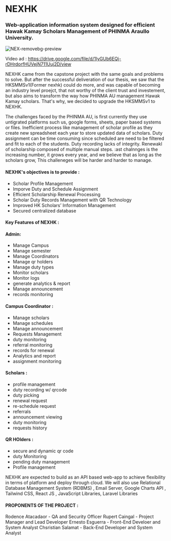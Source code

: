 # NEXHK

### Web-application information system designed for efficient Hawak Kamay Scholars Management of PHINMA Araullo University. 



![NEX-removebg-preview](https://github.com/RupertC07/NEXHK-README/assets/70898073/70ae43e4-31a9-45c4-a978-62ef0cc1352d)


Video ad : https://drive.google.com/file/d/1IyGUb6EQj-rDHrdorfHUVejN711Uuj2D/view

NEXHK came from the capstone project with the same goals and problems to solve. But after the successful deliveration of our thesis, we saw that the HKSMMSv1(Former nexhk) could do more, and was capable of becoming an industry level proejct, that not worthy of the client trust and investement, but also aims to transform the way how PHINMA AU management Hawak Kamay scholars. That's why, we decided to upgrade the HKSMMSv1 to NEXHK. 

The challenges faced by the PHINMA AU, is first currently they use untigrated platforms such us, google forms, sheets, paper based systems or files. Inefficient process like management of scholar profile as they create new spreadsheet each year to store updated data of scholars. Duty assignment can be time consuming since scheduled are need to be filtered and fit to each of the students.  Duty recording lacks of integrity. Renewakl of scholarship composed of multiple manual steps. :ast chalnnges is the increasing number, it grows every year, and we believe that as long as the scholars grow, This challeneges will be harder and harder to manage.



 #### NEXHK's objectives is to provide : 
 - Scholar Profile Management
 - Imporve Duty and Schedule Assignment
 - Efficient Scholarship Renewal Processing
 - Scholar Duty Records Management with QR Technology
 - Improved HK Scholars’ Information Management
-  Secured centralized database


 #### Key Features of NEXHK : 

#### Admin:
- Manage Campus
- Manage semester
- Manage Coordinators
- Manage qr holders
- Manage duty types
- Monitor scholars
- Monitor logs
- generate analytics & report
- Manage announcement
- records monitoring

#### Campus Coordinator : 
- Manage scholars
- Manage schedules
- Manage announcement
- Requests Management
- duty monitoring
- referral monitoring
- records for renewal
- Analytics and report
- assignment monitoring

#### Scholars : 
- profile management
- duty recording w/ qrcode
- duty picking
- renewal request
- re-schedule request
- referrals
- announcement viewing
- duty monitoring
- requests history

#### QR HOlders : 
- secure and dynamic qr code
- duty Monitoring
- pending duty management
- Profile management


NEXHK are expected to build as an API based web-app to achieve flexibility in terms of platform and deploy through cloud.
We will also use Relational Database Management System (RDBMS) , Email Server, Google Charts API , Tailwind CSS, React JS , JavaScript Libraries, Laravel Libraries

#### PROPONENTS OF THE PROJECT :
Rodence Atacadaor - QA and Security Officer
Rupert Caingal - Project Manager and Lead Developer
Ernesto Esguerra - Front-End Develoer and System Analyst
Chsristian Salamat - Back-End Developer and System Analyst








